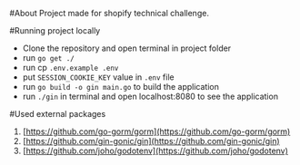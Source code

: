 #About
Project made for shopify technical challenge.

#Running project locally
* Clone the repository and open terminal in project folder
* run `go get ./`
* run cp `.env.example .env`
* put `SESSION_COOKIE_KEY` value in `.env` file
* run `go build -o gin main.go` to build the application
* run `./gin` in terminal and open localhost:8080 to see the application

#Used external packages
1. [https://github.com/go-gorm/gorm](https://github.com/go-gorm/gorm)
2. [https://github.com/gin-gonic/gin](https://github.com/gin-gonic/gin)
3. [https://github.com/joho/godotenv](https://github.com/joho/godotenv)
